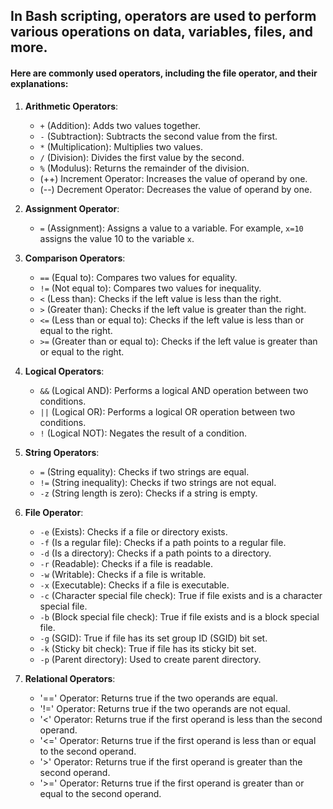 ## In Bash scripting, operators are used to perform various operations on data, variables, files, and more.
#### Here are commonly used operators, including the file operator, and their explanations:

1. **Arithmetic Operators**:
   - `+` (Addition): Adds two values together.
   - `-` (Subtraction): Subtracts the second value from the first.
   - `*` (Multiplication): Multiplies two values.
   - `/` (Division): Divides the first value by the second.
   - `%` (Modulus): Returns the remainder of the division.
   - (++) Increment Operator: Increases the value of operand by one.
   - (--) Decrement Operator: Decreases the value of operand by one.

2. **Assignment Operator**:
   - `=` (Assignment): Assigns a value to a variable. For example, `x=10` assigns the value 10 to the variable `x`.

3. **Comparison Operators**:
   - `==` (Equal to): Compares two values for equality.
   - `!=` (Not equal to): Compares two values for inequality.
   - `<` (Less than): Checks if the left value is less than the right.
   - `>` (Greater than): Checks if the left value is greater than the right.
   - `<=` (Less than or equal to): Checks if the left value is less than or equal to the right.
   - `>=` (Greater than or equal to): Checks if the left value is greater than or equal to the right.

4. **Logical Operators**:
   - `&&` (Logical AND): Performs a logical AND operation between two conditions.
   - `||` (Logical OR): Performs a logical OR operation between two conditions.
   - `!` (Logical NOT): Negates the result of a condition.

5. **String Operators**:
   - `=` (String equality): Checks if two strings are equal.
   - `!=` (String inequality): Checks if two strings are not equal.
   - `-z` (String length is zero): Checks if a string is empty.

6. **File Operator**:
   - `-e` (Exists): Checks if a file or directory exists.
   - `-f` (Is a regular file): Checks if a path points to a regular file.
   - `-d` (Is a directory): Checks if a path points to a directory.
   - `-r` (Readable): Checks if a file is readable.
   - `-w` (Writable): Checks if a file is writable.
   - `-x` (Executable): Checks if a file is executable.
   - `-c` (Character special file check): True if file exists and is a character special file.
   - `-b` (Block special file check): True if file exists and is a block special file.
   - `-g` (SGID): True if file has its set group ID (SGID) bit set.
   - `-k` (Sticky bit check): True if file has its sticky bit set.
   - `-p` (Parent directory): Used to create parent directory.

7. **Relational Operators**:
   - '==' Operator: Returns true if the two operands are equal.
   - '!=' Operator: Returns true if the two operands are not equal.
   - '<' Operator: Returns true if the first operand is less than the second operand.
   - '<=' Operator: Returns true if the first operand is less than or equal to the second operand.
   - '>' Operator: Returns true if the first operand is greater than the second operand.
   - '>=' Operator: Returns true if the first operand is greater than or equal to the second operand.